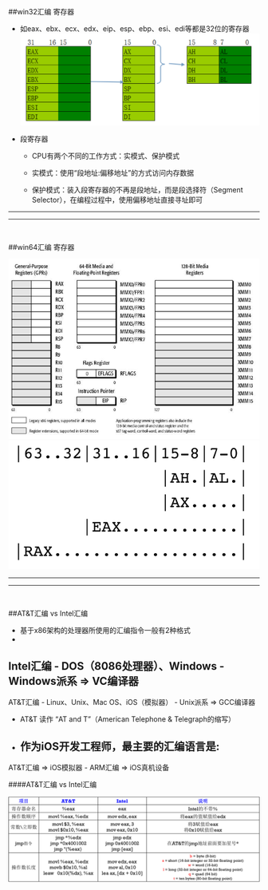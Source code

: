 ##win32汇编 寄存器

- 如eax、ebx、ecx、edx、eip、esp、ebp、esi、edi等都是32位的寄存器
![win32寄存器](/assets/001.png)

- 段寄存器
    - CPU有两个不同的工作方式：实模式、保护模式
            
    - 实模式：使用“段地址:偏移地址”的方式访问内存数据
    - 保护模式：装入段寄存器的不再是段地址，而是段选择符（Segment Selector），在编程过程中，使用偏移地址直接寻址即可
    
***  
***   
<br>

    
##win64汇编 寄存器

![win32寄存器](/assets/002.png)
<br>
![](/assets/003.png)

***  
***   
<br>

    
##AT&T汇编 vs Intel汇编

- 基于x86架构的处理器所使用的汇编指令一般有2种格式
- 
Intel汇编
    - DOS（8086处理器）、Windows
    - 
Windows派系 => VC编译器
- 
AT&T汇编
    - Linux、Unix、Mac OS、iOS（模拟器）
    - 
Unix派系 => GCC编译器
- AT&T 读作 “AT and T”（American Telephone & Telegraph的缩写）
- 作为iOS开发工程师，最主要的汇编语言是:
    - 
AT&T汇编 => iOS模拟器
    - ARM汇编 => iOS真机设备
    
####AT&T汇编 vs Intel汇编

![AT&T汇编 vs Intel汇编](/assets/004.png)











